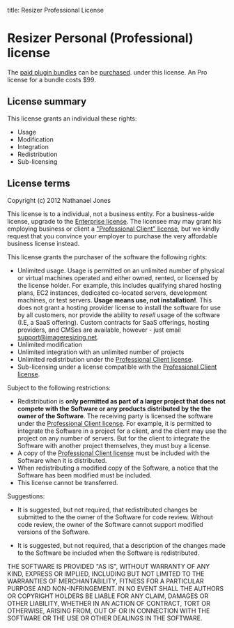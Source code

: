 title: Resizer Professional License

# Resizer Personal (Professional) license

The [paid plugin bundles](/plugins) can be [purchased](/plugins). under this license. An Pro license for a bundle costs <span class="price">$99</span>.

## License summary

This license grants an individual these rights:

 * Usage
 * Modification
 * Integration
 * Redistribution
 * Sub-licensing

## License terms

Copyright (c) 2012 Nathanael Jones

This license is to a individual, not a business entity.  For a business-wide license, upgrade to the [Enterprise license][enterprise].
The licensee may may grant his employing business or client a ["Professional Client" license][proclient], but we kindly request that you convince your employer to purchase the very affordable business license instead. 

This license grants the purchaser of the software the following rights:

 * Unlimited usage. Usage is permitted on an unlimited number of physical or virtual machines operated and either owned, rented, or licensed by the license holder. For example, this includes qualifying shared hosting plans, EC2 instances, dedicated co-located servers, development machines, or test servers. **Usage means use, not installation!**. This does not grant a hosting provider license to install the software for use by all customers, nor provide the ability to *resell* usage of the software (I.E, a SaaS offering). Custom contracts for SaaS offerings, hosting providers, and CMSes are available, however - just email support@imageresizing.net.
 * Unlimited modification
 * Unlimited integration with an unlimited number of projects
 * Unlimited redistribution under the [Professional Client license][proclient].
 * Sub-licensing under a license compatible with the [Professional Client license][proclient].

Subject to the following restrictions:

 * Redistribution is **only permitted as part of a larger project that does not compete with the Software or any products distributed by the the owner of the Software**. The receiving party is licensed the software under the [Professional Client license][proclient].
  	For example, it is permitted to integrate the Software in a project for a client, and the client may use the project on any number of servers. But for the client to integrate the Software with another project themselves, they must buy  a license. 
 * A copy of the [Professional Client license][proclient] must be included with the Software when it is distributed.
 * When redistributing a modified copy of the Software, a notice that the Software has been modified must be included.
 * This license cannot be transferred.

Suggestions:

 * It is suggested, but not required, that redistributed changes be submitted to the the owner of the Software for code review. Without code review, the owner of the Software cannot support modified versions of the Software.

 * It is suggested, but not required, that a description of the changes made to the Software be included when the Software is redistributed.

THE SOFTWARE IS PROVIDED "AS IS", WITHOUT WARRANTY OF ANY KIND, EXPRESS OR
IMPLIED, INCLUDING BUT NOT LIMITED TO THE WARRANTIES OF MERCHANTABILITY,
FITNESS FOR A PARTICULAR PURPOSE AND NON-INFRINGEMENT. IN NO EVENT SHALL THE
AUTHORS OR COPYRIGHT HOLDERS BE LIABLE FOR ANY CLAIM, DAMAGES OR OTHER
LIABILITY, WHETHER IN AN ACTION OF CONTRACT, TORT OR OTHERWISE, ARISING FROM,
OUT OF OR IN CONNECTION WITH THE SOFTWARE OR THE USE OR OTHER DEALINGS IN
THE SOFTWARE.

[freedom]: /licenses/freedom  "Resizer Freedom License"
[trial]: /licenses/trial  "Resizer Trial License"
[pro]: /licenses/pro  "Resizer Professional License"
[proclient]: /licenses/proclient  "Resizer Professional Client License"
[enterprise]: /licenses/enterprise  "Resizer Enterprise License"